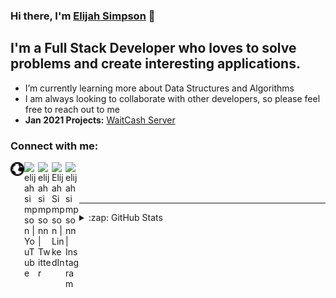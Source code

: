 ### Hi there, I'm [Elijah Simpson][website] 👋

## I'm a Full Stack Developer who loves to solve problems and create interesting applications.

- I’m currently learning more about Data Structures and Algorithms
- I am always looking to collaborate with other developers, so please feel free to reach out to me
- <strong>Jan 2021 Projects:</strong> <a href='https://github.com/elijahsimpsonn/waitcashv2-server'>WaitCash Server</a>




### Connect with me:

[<img align="left" alt="elijahsimpson.com" width="22px" src="https://raw.githubusercontent.com/iconic/open-iconic/master/svg/globe.svg" />][website]
[<img align="left" alt="elijahsimpson | YouTube" width="22px" src="https://cdn.jsdelivr.net/npm/simple-icons@v3/icons/youtube.svg" />][youtube]
[<img align="left" alt="elijahsimpsonn | Twitter" width="22px" src="https://cdn.jsdelivr.net/npm/simple-icons@v3/icons/twitter.svg" />][twitter]
[<img align="left" alt="Elijah Simpson | LinkedIn" width="22px" src="https://cdn.jsdelivr.net/npm/simple-icons@v3/icons/linkedin.svg" />][linkedin]
[<img align="left" alt="elijahsimpsonn | Instagram" width="22px" src="https://cdn.jsdelivr.net/npm/simple-icons@v3/icons/instagram.svg" />][instagram]

<br />

<br />
<br />

---

<details>
  <summary>:zap: GitHub Stats</summary>

  <img align="left" alt="codeSTACKr's GitHub Stats" src="https://github-readme-stats.codestackr.vercel.app/api?username=elijahsimpsonn&show_icons=true&hide_border=true&theme=radical" />

</details>

[website]: https://elijahsimpson.com
[twitter]: https://twitter.com/elijahsimpsonn
[youtube]: https://www.youtube.com/channel/UC2U2vUgwTmp9Oy0zBnzCorw
[instagram]: https://instagram.com/elijahsimpsonn
[linkedin]: https://linkedin.com/in/elijahsimpson
